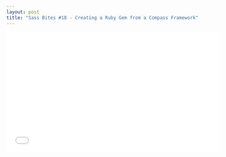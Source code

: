 ```yaml
---
layout: post
title: "Sass Bites #18 - Creating a Ruby Gem from a Compass Framework"
---
```


<iframe width='560' height='315' src='//www.youtube.com/embed/Pi3tVzGSxvs' frameborder='0' allowfullscreen></iframe>